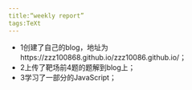 ```yaml
---
title:“weekly report”
tags:TeXt 
---
```


* 1创建了自己的blog，地址为https://zzz100868.github.io/zzz10086.github.io/；
* 2上传了靶场前4题的题解到blog上；
* 3学习了一部分的JavaScript；